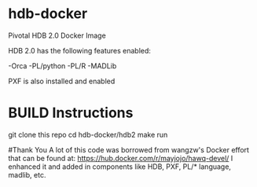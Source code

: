 # hdb-docker

Pivotal HDB 2.0 Docker Image

HDB 2.0 has the following features enabled:

-Orca
-PL/python
-PL/R
-MADLib

PXF is also installed and enabled

# BUILD Instructions

git clone this repo
cd hdb-docker/hdb2
make run

#Thank You
A lot of this code was borrowed from wangzw's Docker effort that can be found at: https://hub.docker.com/r/mayjojo/hawq-devel/
I enhanced it and added in components like HDB, PXF, PL/* language, madlib, etc. 


